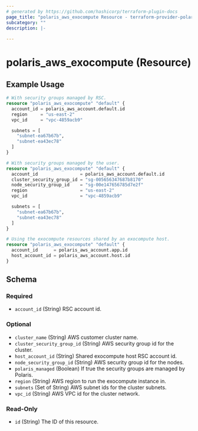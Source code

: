 ```yaml
---
# generated by https://github.com/hashicorp/terraform-plugin-docs
page_title: "polaris_aws_exocompute Resource - terraform-provider-polaris"
subcategory: ""
description: |-
  
---
```


# polaris_aws_exocompute (Resource)



## Example Usage

```terraform
# With security groups managed by RSC.
resource "polaris_aws_exocompute" "default" {
  account_id = polaris_aws_account.default.id
  region     = "us-east-2"
  vpc_id     = "vpc-4859acb9"

  subnets = [
    "subnet-ea67b67b",
    "subnet-ea43ec78"
  ]
}

# With security groups managed by the user.
resource "polaris_aws_exocompute" "default" {
  account_id                = polaris_aws_account.default.id
  cluster_security_group_id = "sg-005656347687b8170"
  node_security_group_id    = "sg-00e147656785d7e2f"
  region                    = "us-east-2"
  vpc_id                    = "vpc-4859acb9"

  subnets = [
    "subnet-ea67b67b",
    "subnet-ea43ec78"
  ]
}

# Using the exocompute resources shared by an exocompute host.
resource "polaris_aws_exocompute" "default" {
  account_id      = polaris_aws_account.app.id
  host_account_id = polaris_aws_account.host.id
}
```

<!-- schema generated by tfplugindocs -->
## Schema

### Required

- `account_id` (String) RSC account id.

### Optional

- `cluster_name` (String) AWS customer cluster name.
- `cluster_security_group_id` (String) AWS security group id for the cluster.
- `host_account_id` (String) Shared exocompute host RSC account id.
- `node_security_group_id` (String) AWS security group id for the nodes.
- `polaris_managed` (Boolean) If true the security groups are managed by Polaris.
- `region` (String) AWS region to run the exocompute instance in.
- `subnets` (Set of String) AWS subnet ids for the cluster subnets.
- `vpc_id` (String) AWS VPC id for the cluster network.

### Read-Only

- `id` (String) The ID of this resource.
